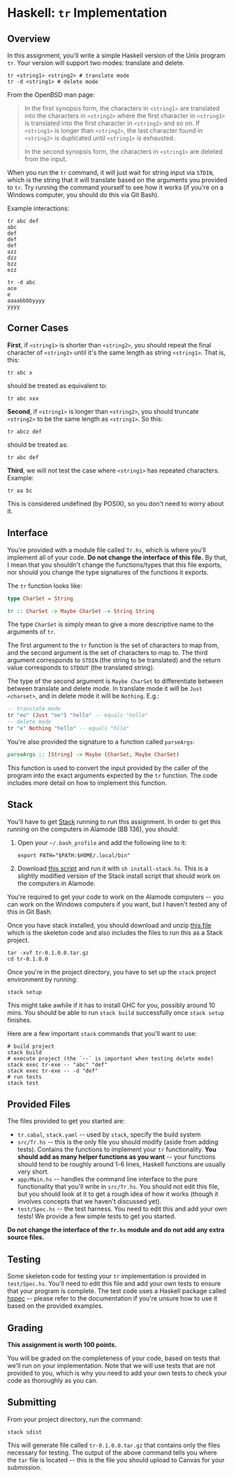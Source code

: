 Haskell: `tr` Implementation
============================

Overview
--------

In this assignment, you'll write a simple Haskell version of the Unix program
`tr`. Your version will support two modes: translate and delete.

```
tr <string1> <string2> # translate mode
tr -d <string1> # delete mode
```

From the OpenBSD man page:

> In the first synopsis form, the characters in `<string1>` are translated
> into the characters in `<string2>` where the first character in `<string1>`
> is translated into the first character in `<string2>` and so on. If
> `<string1>` is longer than `<string2>`, the last character found in
> `<string2>` is duplicated until `<string1>` is exhausted.
>
> In the second synopsis form, the characters in `<string1>` are deleted from
> the input.

When you run the `tr` command, it will just wait for string input via `STDIN`,
which is the string that it will translate based on the arguments you provided
to `tr`. Try running the command yourself to see how it works (if you're on a
Windows computer, you should do this via Git Bash).

Example interactions:

```
tr abc def
abc
def
def
def
azz
dzz
bzz
ezz
```

```
tr -d abc
ace
e
aaaabbbbyyyy
yyyy
```

Corner Cases
------------

**First**, if `<string1>` is shorter than `<string2>`, you should repeat the
final character of `<string2>` until it's the same length as string `<string1>`.
That is, this:

```
tr abc x
```

should be treated as equivalent to:

```
tr abc xxx
```

**Second**, if `<string1>` is longer than `<string2>`, you should truncate
`<string2>` to be the same length as `<string1>`. So this:

```
tr abcz def
```

should be treated as:

```
tr abc def
```

**Third**, we will *not* test the case where `<string1>` has repeated
characters. Example:

```
tr aa bc
```

This is considered undefined (by POSIX), so you don't need to worry
about it.

Interface
---------

You're provided with a module file called `Tr.hs`, which is where you'll
implement all of your code. **Do not change the interface of this file.** By
that, I mean that you shouldn't change the functions/types that this file
exports, nor should you change the type signatures of the functions it exports.

The `tr` function looks like:

```haskell
type CharSet = String

tr :: CharSet -> Maybe CharSet -> String String
```

The type `CharSet` is simply mean to give a more descriptive name to the
arguments of `tr`.

The first argument to the `tr` function is the set of characters to map from,
and the second argument is the set of characters to map to. The third argument
corresponds to `STDIN` (the string to be translated) and the return value
corresponds to `STDOUT` (the translated string).

The type of the second argument is `Maybe CharSet` to differentiate between
between translate and delete mode. In translate mode it will be
`Just <charset>`, and in delete mode it will be `Nothing`. E.g.:

```haskell
-- translate mode
tr "eo" (Just "oe") "hello" -- equals "holle"
-- delete mode
tr "e" Nothing "hello" -- equals "hllo"
```

You're also provided the signature to a function called `parseArgs`:

```haskell
parseArgs :: [String] -> Maybe (CharSet, Maybe CharSet)
```

This function is used to convert the input provided by the caller of the program
into the exact arguments expected by the `tr` function. The code includes more
detail on how to implement this function.

Stack
-----

You'll have to get [Stack](https://docs.haskellstack.org/en/stable/README/)
running to run this assignment. In order to get this running on the computers in
Alamode (BB 136), you should:

1.  Open your `~/.bash_profile` and add the following line to it:

        export PATH="$PATH:$HOME/.local/bin"

2.  Download [this script](../install-stack.sh) and run it with
    `sh install-stack.hs`. This is a slightly modified version of the Stack
    install script that should work on the computers in Alamode.

You're required to get your code to work on the Alamode computers -- you can
work on the Windows computers if you want, but I haven't tested any of this
in Git Bash.

Once you have stack installed, you should download and unzip [this
file](./tr-0.1.0.0.tar.gz) which is the skeleton code and also includes the
files to run this as a Stack project.

```
tar -xvf tr-0.1.0.0.tar.gz
cd tr-0.1.0.0
```

Once you're in the project directory, you have to set up the `stack` project
environment by running:

```
stack setup
```

This might take awhile if it has to install GHC for you, possibly around 10
mins. You should be able to run `stack build` successfully once `stack setup`
finishes.

Here are a few important `stack` commands that you'll want to use:

```
# build project
stack build
# execute project (the `--` is important when testing delete mode)
stack exec tr-exe -- "abc" "def"
stack exec tr-exe -- -d "def"
# run tests
stack test
```

Provided Files
--------------

The files provided to get you started are:

-   `tr.cabal`, `stack.yaml` -- used by `stack`, specify the build system
-   `src/Tr.hs` -- this is the only file you should modify (aside from adding
    tests). Contains the functions to implement your `tr` functionality. **You
    should add as many helper functions as you want** -- your functions should
    tend to be roughly around 1-6 lines, Haskell functions are usually very
    short.
-   `app/Main.hs` -- handles the command line interface to the pure
    functionality that you'll write in `src/Tr.hs`. You should not edit this
    file, but you should look at it to get a rough idea of how it works (though
    it involves concepts that we haven't discussed yet).
-   `test/Spec.hs` -- the test harness. You need to edit this and add your own
    tests! We provide a few simple tests to get you started.

**Do not change the interface of the `Tr.hs` module and do not add any extra
source files.**

Testing
-------

Some skeleton code for testing your `tr` implementation is provided in
`test/Spec.hs`. You'll need to edit this file and add your own tests to ensure
that your program is complete. The test code uses a Haskell package called
[hspec](http://hspec.github.io/) -- please refer to the documentation if you're
unsure how to use it based on the provided examples.

Grading
-------

**This assignment is worth 100 points.**

You will be graded on the completeness of your code, based on tests that we'll
run on your implementation. Note that we will use tests that are not provided to
you, which is why you need to add your own tests to check your code as
thoroughly as you can.

Submitting
----------

From your project directory, run the command:

```
stack sdist
```

This will generate file called `tr-0.1.0.0.tar.gz` that contains only the files
necessary for testing. The output of the above command tells you where the `tar`
file is located -- this is the file you should upload to Canvas for your
submission.

